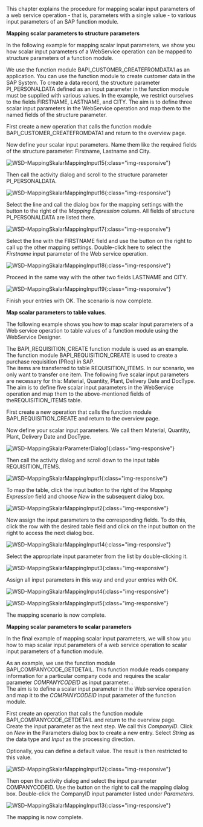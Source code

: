 This chapter explains the procedure for mapping scalar input parameters of a web service operation - that is, parameters with a single value - to various input parameters of an SAP function module. 

**Mapping scalar parameters to structure parameters**

In the following example for mapping scalar input parameters, we show you how scalar input parameters of a WebService operation can be mapped to structure parameters of a function module. 

We use the function module BAPI_CUSTOMER_CREATEFROMDATA1 as an application. You can use the function module to create customer data in the SAP System. To create a data record, the structure parameter PI_PERSONALDATA defined as an input parameter in the function module must be supplied with various values. In the example, we restrict ourselves to the fields FIRSTNAME, LASTNAME, and CITY. 
The aim is to define three scalar input parameters in the WebService operation and map them to the named fields of the structure parameter. 

First create a new operation that calls the function module BAPI_CUSTOMER_CREATEFROMDATA1 and return to the overview page.

Now define your scalar input parameters. Name them like the required fields of the structure parameter: Firstname, Lastname and City.    

![WSD-MappingSkalarMappingInput15](/img/content/WSD-MappingSkalarMappingInput15.png){:class="img-responsive"}

Then call the activity dialog and scroll to the structure parameter PI_PERSONALDATA.

![WSD-MappingSkalarMappingInput16](/img/content/WSD-MappingSkalarMappingInput16.png){:class="img-responsive"}

Select the line and call the dialog box for the mapping settings with the button to the right of the *Mapping Expression* column. All fields of structure PI_PERSONALDATA are listed there.

![WSD-MappingSkalarMappingInput17](/img/content/WSD-MappingSkalarMappingInput17.png){:class="img-responsive"}

Select the line with the FIRSTNAME field and use the button on the right to call up the other mapping settings. Double-click here to select the *Firstname* input parameter of the Web service operation. 

![WSD-MappingSkalarMappingInput18](/img/content/WSD-MappingSkalarMappingInput18.png){:class="img-responsive"}

Proceed in the same way with the other two fields LASTNAME and CITY. 

![WSD-MappingSkalarMappingInput19](/img/content/WSD-MappingSkalarMappingInput19.png){:class="img-responsive"}

Finish your entries with OK. The scenario is now complete. 


**Map scalar parameters to table values**.

The following example shows you how to map scalar input parameters of a Web service operation to table values of a function module using the WebService Designer. 

The BAPI_REQUISITION_CREATE function module is used as an example. <br> 
The function module BAPI_REQUISITION_CREATE is used to create a purchase requisition (PReq) in SAP. <br>
The items are transferred to table REQUISITION_ITEMS. In our scenario, we only want to transfer one item. The following five scalar input parameters are necessary for this: Material, Quantity, Plant, Delivery Date and DocType.<br>
The aim is to define five scalar input parameters in the WebService operation and map them to the above-mentioned fields of theREQUISITION_ITEMS table. 

First create a new operation that calls the function module BAPI_REQUISITION_CREATE and return to the overview page.

Now define your scalar input parameters.  We call them Material, Quantity, Plant, Delivery Date and DocType. 

![WSD-MappingSkalarParameterDialog1](/img/content/WSD-MappingSkalarParameterDialog1.png){:class="img-responsive"}

Then call the activity dialog and scroll down to the input table REQUISITION_ITEMS.

![WSD-MappingSkalarMappingInput1](/img/content/WSD-MappingSkalarMappingInput1.png){:class="img-responsive"}

To map the table, click the input button to the right of the *Mapping Expression* field and choose *New* in the subsequent dialog box. 

![WSD-MappingSkalarMappingInput2](/img/content/WSD-MappingSkalarMappingInput2.png){:class="img-responsive"}

Now assign the input parameters to the corresponding fields. To do this, click the row with the desired table field and click on the input button on the right to access the next dialog box. 

![WSD-MappingSkalarMappingInput14](/img/content/WSD-MappingSkalarMappingInput14.png){:class="img-responsive"}

Select the appropriate input parameter from the list by double-clicking it.

![WSD-MappingSkalarMappingInput3](/img/content/WSD-MappingSkalarMappingInput3.png){:class="img-responsive"}

Assign all input parameters in this way and end your entries with OK.

![WSD-MappingSkalarMappingInput4](/img/content/WSD-MappingSkalarMappingInput4.png){:class="img-responsive"}

![WSD-MappingSkalarMappingInput5](/img/content/WSD-MappingSkalarMappingInput5.png){:class="img-responsive"}

The mapping scenario is now complete.  

**Mapping scalar parameters to scalar parameters**

In the final example of mapping scalar input parameters, we will show you how to map scalar input parameters of a web service operation to scalar input parameters of a function module. 

As an example, we use the function module BAPI_COMPANYCODE_GETDETAIL. This function module reads company information for a particular company code and requires the scalar parameter *COMPANYCODEID* as input parameter. .<br> 
The aim is to define a scalar input parameter in the Web service operation and map it to the *COMPANYCODEID* input parameter of the function module.

First create an operation that calls the function module BAPI_COMPANYCODE_GETDETAIL and return to the overview page. <br>
Create the input parameter as the next step. We call this *CompanyID*. Click on *New* in the Parameters dialog box to create a new entry. Select *String* as the data type and *Input* as the processing direction.  

Optionally, you can define a default value. The result is then restricted to this value.   

![WSD-MappingSkalarMappingInput12](/img/content/WSD-MappingSkalarMappingInput12.png){:class="img-responsive"}

Then open the activity dialog and select the input parameter COMPANYCODEID. Use the button on the right to call the mapping dialog box. Double-click the CompanyID input parameter listed under *Parameters*. 

![WSD-MappingSkalarMappingInput13](/img/content/WSD-MappingSkalarMappingInput13.png){:class="img-responsive"}

The mapping is now complete. 